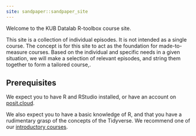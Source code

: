 ```yaml
---
site: sandpaper::sandpaper_site
---
```


Welcome to the KUB Datalab R-toolbox course site.

This site is a collection of individual episodes. It is not intended
as a single course. The concept is for this site to act as the  foundation for made-to-measure courses.
Based on the individual and specific needs in a given situation, we will make a 
selection of relevant episodes, and string them together to form a tailored 
course,.


## Prerequisites 

We expect you to have R and RStudio installed, or have an account on [posit.cloud](https://posit.cloud/).

We also expect you to have a basic knowledge of R, and that you have a rudimentary
grasp of the concepts of the Tidyverse. We recommend one of our [introductory
courses](https://kubdatalab.github.io/R-intro/).





